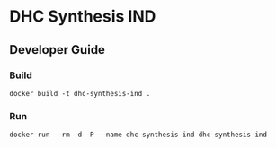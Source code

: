 # DHC Synthesis IND

## Developer Guide

### Build
```shell
docker build -t dhc-synthesis-ind .
```

### Run
```shell
docker run --rm -d -P --name dhc-synthesis-ind dhc-synthesis-ind
```
